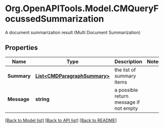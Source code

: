 # Org.OpenAPITools.Model.CMQueryFocussedSummarization
A document summarization result (Multi Document Summarization)

## Properties

Name | Type | Description | Notes
------------ | ------------- | ------------- | -------------
**Summary** | [**List&lt;CMDParagraphSummary&gt;**](CMDParagraphSummary.md) | the list of summary items | 
**Message** | **string** | a possible return message if not empty | 

[[Back to Model list]](../README.md#documentation-for-models) [[Back to API list]](../README.md#documentation-for-api-endpoints) [[Back to README]](../README.md)

